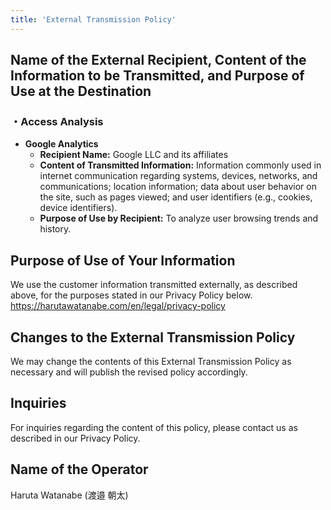 ```yaml
---
title: 'External Transmission Policy'
---
```


## Name of the External Recipient, Content of the Information to be Transmitted, and Purpose of Use at the Destination

### ・Access Analysis

- **Google Analytics**
  - **Recipient Name:** Google LLC and its affiliates
  - **Content of Transmitted Information:** Information commonly used in internet communication regarding systems, devices, networks, and communications; location information; data about user behavior on the site, such as pages viewed; and user identifiers (e.g., cookies, device identifiers).
  - **Purpose of Use by Recipient:** To analyze user browsing trends and history.

## Purpose of Use of Your Information

We use the customer information transmitted externally, as described above, for the purposes stated in our Privacy Policy below.
https://harutawatanabe.com/en/legal/privacy-policy

## Changes to the External Transmission Policy

We may change the contents of this External Transmission Policy as necessary and will publish the revised policy accordingly.

## Inquiries

For inquiries regarding the content of this policy, please contact us as described in our Privacy Policy.

## Name of the Operator

Haruta Watanabe (渡邉 朝太)